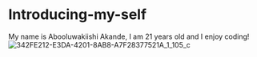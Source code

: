 # Introducing-my-self
My name is Abooluwakiishi Akande, I am 21 years old and I enjoy coding! 
![342FE212-E3DA-4201-8AB8-A7F28377521A_1_105_c](https://user-images.githubusercontent.com/100228391/156927886-535778c2-dc3e-438b-a65d-e560ecf356d4.jpeg)
